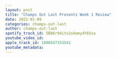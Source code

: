 ```yaml
---
layout: post
title: "Champs Out Last Presents Week 1 Review"
date: 2022-01-09
categories: champs-out-last
author: champs-out-last
spotify_track_id: 5BbKr94itu1sHamy4Y65za
youtube_video_id: 
apple_track_id: 1000547333541
youtube_metadata: 
---
```

